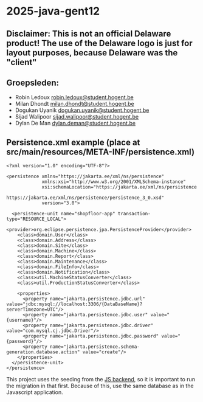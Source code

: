 # 2025-java-gent12
## Disclaimer: This is not an official Delaware product! The use of the Delaware logo is just for layout purposes, because Delaware was the "client"

## Groepsleden:
- Robin Ledoux [robin.ledoux@student.hogent.be](mailto:robin.ledoux@student.hogent.be)
- Milan Dhondt [milan.dhondt@student.hogent.be](mailto:milan.dhondt@student.hogent.be)
- Dogukan Uyanik [dogukan.uyanik@student.hogent.be](mailto:dogukan.uyanik@student.hogent.be)
- Sijad Walipoor [sijad.walipoor@student.hogent.be](mailto:sijad.walipoor@student.hogent.be)
- Dylan De Man [dylan.deman@student.hogent.be](mailto:dylan.deman@student.hogent.be) 


## Persistence.xml example (place at src/main/resources/META-INF/persistence.xml)

```
<?xml version="1.0" encoding="UTF-8"?>

<persistence xmlns="https://jakarta.ee/xml/ns/persistence"
             xmlns:xsi="http://www.w3.org/2001/XMLSchema-instance"
             xsi:schemaLocation="https://jakarta.ee/xml/ns/persistence 
             https://jakarta.ee/xml/ns/persistence/persistence_3_0.xsd"
             version="3.0">
    
  <persistence-unit name="shopfloor-app" transaction-type="RESOURCE_LOCAL">
    <provider>org.eclipse.persistence.jpa.PersistenceProvider</provider>
    <class>domain.User</class>
    <class>domain.Address</class>
    <class>domain.Site</class>
    <class>domain.Machine</class>
    <class>domain.Report</class>
    <class>domain.Maintenance</class>
    <class>domain.FileInfo</class>
    <class>domain.Notification</class>
    <class>util.MachineStatusConverter</class>
    <class>util.ProductionStatusConverter</class>
    
    <properties>
      <property name="jakarta.persistence.jdbc.url" value="jdbc:mysql://localhost:3306/{DataBaseName}?serverTimezone=UTC"/>
      <property name="jakarta.persistence.jdbc.user" value="{username}"/> 
      <property name="jakarta.persistence.jdbc.driver" value="com.mysql.cj.jdbc.Driver"/>
      <property name="jakarta.persistence.jdbc.password" value="{password}"/>  
      <property name="jakarta.persistence.schema-generation.database.action" value="create"/>
    </properties>
  </persistence-unit>
</persistence>
```

This project uses the seeding from the [JS backend](https://github.com/DylanDeman/ShopFloorApp_JS_BE), so it is important to run the migration in that first. Because of this, use the same database as in the Javascript application.
